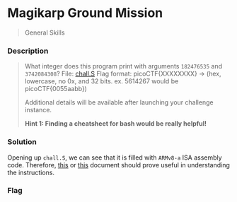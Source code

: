 # Magikarp Ground Mission
> General Skills

### Description
> What integer does this program print with arguments `182476535` and `3742084308`? File: [chall.S](https://mercury.picoctf.net/static/39820b71cabc14033bca1f2db00a6801/chall.S) Flag format: picoCTF{XXXXXXXX} -> (hex, lowercase, no 0x, and 32 bits. ex. 5614267 would be picoCTF{0055aabb})
>
> Additional details will be available after launching your challenge instance.
>
> **Hint 1: Finding a cheatsheet for bash would be really helpful!**

### Solution
Opening up `chall.S`, we can see that it is filled with `ARMv8-a` ISA assembly code. Therefore, [this](https://diveintosystems.org/book/C9-ARM64/index.html) or [this](https://developer.arm.com/documentation/den0024/a/The-A64-instruction-set?lang=en) document should prove useful in understanding the instructions.

### Flag
